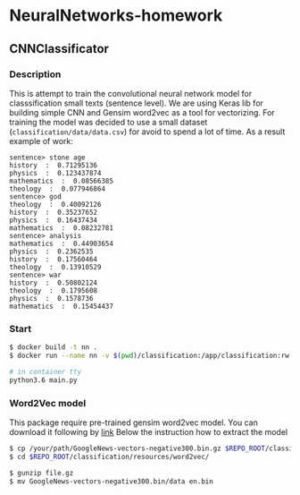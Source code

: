 # NeuralNetworks-homework
## CNNClassificator
### Description
This is attempt to train the convolutional neural network model for classsification small texts (sentence level). We are using Keras lib for building simple CNN and Gensim word2vec as a tool for vectorizing. For training the model was decided to use a small dataset (`classification/data/data.csv`) for avoid to spend a lot of time. As a result example of work:
```
sentence> stone age
history  :  0.71295136
physics  :  0.123437874
mathematics  :  0.08566385
theology  :  0.077946864
sentence> god
theology  :  0.40092126
history  :  0.35237652
physics  :  0.16437434
mathematics  :  0.08232781
sentence> analysis
mathematics  :  0.44903654
physics  :  0.2362535
history  :  0.17560464
theology  :  0.13910529
sentence> war      
history  :  0.50802124
theology  :  0.1795608
physics  :  0.1578736
mathematics  :  0.15454437
```
### Start
```bash
$ docker build -t nn .
$ docker run --name nn -v $(pwd)/classification:/app/classification:rw --rm --entrypoint /bin/bash -it nn

# in container tty
python3.6 main.py
```
### Word2Vec model
This package require pre-trained gensim word2vec model. You can download it following by [link](https://drive.google.com/uc?id=0B7XkCwpI5KDYNlNUTTlSS21pQmM&export=download)
Below the instruction how to extract the model
```bash
$ cp /your/path/GoogleNews-vectors-negative300.bin.gz $REPO_ROOT/classification/resources/word2vec/
$ cd $REPO_ROOT/classification/resources/word2vec/

$ gunzip file.gz
$ mv GoogleNews-vectors-negative300.bin/data en.bin
```

